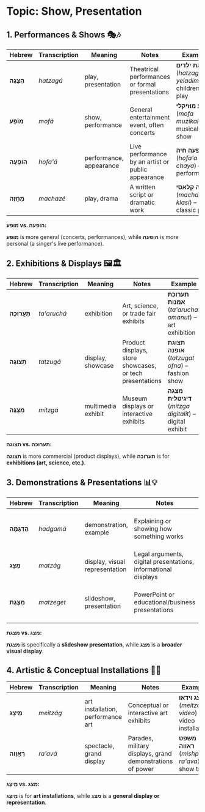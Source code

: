 # Topic: Show, Presentation

## 1. Performances & Shows 🎭🎶

| **Hebrew** | **Transcription** | **Meaning** | **Notes** | **Example** |  
|------------|----------------|------------|-----------------|------------|  
| **הַצָּגָה** | *hatzagá* | play, presentation | Theatrical performances or formal presentations | **הצגת ילדים** (*hatzagat yeladim*) – children's play |  
| **מוֹפָע** | *mofá* | show, performance | General entertainment event, often concerts | **מופע מוזיקלי** (*mofa muzikali*) – musical show |  
| **הוֹפָעָה** | *hofa'á* | performance, appearance | Live performance by an artist or public appearance | **הופעה חיה** (*hofa'a chaya*) – live performance |  
| **מַחֲזֶה** | *machazé* | play, drama | A written script or dramatic work | **מחזה קלאסי** (*machaze klasi*) – classic play |  

**מופע vs. הופעה:**

**מופע** is more general (concerts, performances), while **הופעה** is more personal (a singer's live performance).

## 2. Exhibitions & Displays 🖼️🏛️

| **Hebrew** | **Transcription** | **Meaning** | **Notes** | **Example** |  
|------------|----------------|------------|-----------------|------------|  
| **תַּעֲרוּכָה** | *ta'aruchá* | exhibition | Art, science, or trade fair exhibits | **תערוכת אמנות** (*ta'aruchat omanut*) – art exhibition |  
| **תַּצוּגָה** | *tatzugá* | display, showcase | Product displays, store showcases, or tech presentations | **תצוגת אופנה** (*tatzugat ofna*) – fashion show |  
| **מִצְגָּה** | *mitzgá* | multimedia exhibit | Museum displays or interactive exhibits | **מצגה דיגיטלית** (*mitzga digitalit*) – digital exhibit |  

**תצוגה vs. תערוכה:**

**תצוגה** is more commercial (product displays), while **תערוכה** is for **exhibitions (art, science, etc.)**.  

## 3. Demonstrations & Presentations 📊💡

| **Hebrew** | **Transcription** | **Meaning** | **Notes** | **Example** |  
|------------|----------------|------------|-----------------|------------|  
| **הַדְגָּמָה** | *hadgamá* | demonstration, example | Explaining or showing how something works | **הדגמת מוצר** (*hadgamat mutzar*) – product demonstration |  
| **מַצָּג** | *matzág* | display, visual representation | Legal arguments, digital presentations, informational displays | **מצג משפטי** (*matzag mishpati*) – legal display |  
| **מַצֶּגֶת** | *matzeget* | slideshow, presentation | PowerPoint or educational/business presentations | **מצגת עסקית** (*matzeget iskit*) – business presentation |  

**מצגת vs. מצג:**

**מצגת** is specifically a **slideshow presentation**, while **מצג** is a **broader visual display**.

## 4. Artistic & Conceptual Installations 🎨🚀

| **Hebrew** | **Transcription** | **Meaning** | **Notes** | **Example** |  
|------------|----------------|------------|-----------------|------------|  
| **מֵיצָג** | *meitzág* | art installation, performance art | Conceptual or interactive art exhibits | **מיצג וידאו** (*meitzag video*) – video installation |  
| **רַאֲוָוה** | *ra'avá* | spectacle, grand display | Parades, military displays, grand demonstrations of power | **משפט ראווה** (*mishpat ra'ava*) – show trial |  

**מֵיצָג vs. מצג:**

**מֵיצָג** is for **art installations**, while **מצג** is a **general display or representation**.  
